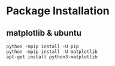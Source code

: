 # Package Installation
## matplotlib & ubuntu
```
python -mpip install -U pip
python -mpip install -U matplotlib
apt-get install python3-matplotlib
```
